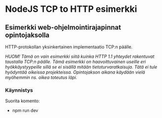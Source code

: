 # NodeJS TCP to HTTP esimerkki

## Esimerkki web-ohjelmointirajapinnat opintojaksolla

HTTP-protokollan yksinkertainen implementaatio TCP:n päälle.

*HUOM! Tämä on vain esimerkki siitä kuinka HTTP 1.1 yhteydet rakentuvat taustalla TCP:n päälle. Tämä esimerkki on haavoittuvainen useille eri hyökkäystyypeille sillä se ei sisällä mitään tietoturvaratkaisuja. Tätä ei tule hyödyntää oikeissa projekteissa. Opintojakson aikana käydään vielä myöhemmin ns. oikea toteutus läpi.*

### Käynnistys

Suorita komento:

- npm run dev